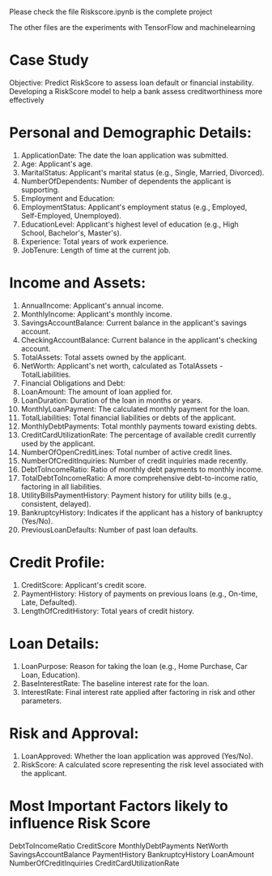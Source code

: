  
Please check the file Riskscore.ipynb is the complete project

The other files are the experiments with TensorFlow and machinelearning

# Case Study
Objective: Predict RiskScore to assess loan default or financial instability. Developing a RiskScore model to help a bank assess creditworthiness more effectively

# Personal and Demographic Details:
1. ApplicationDate: The date the loan application was submitted.
2. Age: Applicant's age.
3. MaritalStatus: Applicant's marital status (e.g., Single, Married, Divorced).
4. NumberOfDependents: Number of dependents the applicant is supporting.
5. Employment and Education:
6. EmploymentStatus: Applicant's employment status (e.g., Employed, Self-Employed, Unemployed).
7. EducationLevel: Applicant's highest level of education (e.g., High School, Bachelor's, Master's).
8. Experience: Total years of work experience.
9. JobTenure: Length of time at the current job.
# Income and Assets:
1. AnnualIncome: Applicant's annual income.
2. MonthlyIncome: Applicant's monthly income.
3. SavingsAccountBalance: Current balance in the applicant's savings account.
4. CheckingAccountBalance: Current balance in the applicant's checking account.
5. TotalAssets: Total assets owned by the applicant.
6. NetWorth: Applicant's net worth, calculated as TotalAssets - TotalLiabilities.
7. Financial Obligations and Debt:
8. LoanAmount: The amount of loan applied for.
9. LoanDuration: Duration of the loan in months or years.
10. MonthlyLoanPayment: The calculated monthly payment for the loan.
11. TotalLiabilities: Total financial liabilities or debts of the applicant.
12. MonthlyDebtPayments: Total monthly payments toward existing debts.
13. CreditCardUtilizationRate: The percentage of available credit currently used by the applicant.
14. NumberOfOpenCreditLines: Total number of active credit lines.
15. NumberOfCreditInquiries: Number of credit inquiries made recently.
16. DebtToIncomeRatio: Ratio of monthly debt payments to monthly income.
17. TotalDebtToIncomeRatio: A more comprehensive debt-to-income ratio, factoring in all liabilities.
18. UtilityBillsPaymentHistory: Payment history for utility bills (e.g., consistent, delayed).
19. BankruptcyHistory: Indicates if the applicant has a history of bankruptcy (Yes/No).
20. PreviousLoanDefaults: Number of past loan defaults.
# Credit Profile:
1. CreditScore: Applicant's credit score.
2. PaymentHistory: History of payments on previous loans (e.g., On-time, Late, Defaulted).
3. LengthOfCreditHistory: Total years of credit history.
# Loan Details:
1. LoanPurpose: Reason for taking the loan (e.g., Home Purchase, Car Loan, Education).
2. BaseInterestRate: The baseline interest rate for the loan.
3. InterestRate: Final interest rate applied after factoring in risk and other parameters.
# Risk and Approval:
1. LoanApproved: Whether the loan application was approved (Yes/No).
2. RiskScore: A calculated score representing the risk level associated with the applicant.


# Most Important Factors likely to influence Risk Score
DebtToIncomeRatio
CreditScore
MonthlyDebtPayments
NetWorth
SavingsAccountBalance
PaymentHistory
BankruptcyHistory
LoanAmount
NumberOfCreditInquiries
CreditCardUtilizationRate
